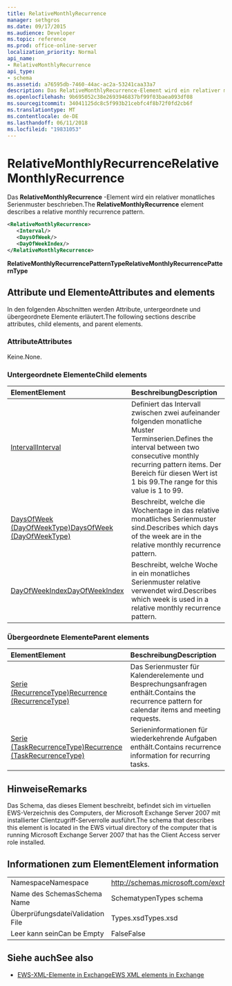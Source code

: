 ```yaml
---
title: RelativeMonthlyRecurrence
manager: sethgros
ms.date: 09/17/2015
ms.audience: Developer
ms.topic: reference
ms.prod: office-online-server
localization_priority: Normal
api_name:
- RelativeMonthlyRecurrence
api_type:
- schema
ms.assetid: a76595db-7460-44ac-ac2a-53241caa33a7
description: Das RelativeMonthlyRecurrence-Element wird ein relativer monatliches Serienmuster beschrieben.
ms.openlocfilehash: 9b695052c38e2693946837bf99f03baea093df08
ms.sourcegitcommit: 34041125dc8c5f993b21cebfc4f8b72f0fd2cb6f
ms.translationtype: MT
ms.contentlocale: de-DE
ms.lasthandoff: 06/11/2018
ms.locfileid: "19831053"
---
```

# <a name="relativemonthlyrecurrence"></a><span data-ttu-id="72af1-103">RelativeMonthlyRecurrence</span><span class="sxs-lookup"><span data-stu-id="72af1-103">RelativeMonthlyRecurrence</span></span>

<span data-ttu-id="72af1-104">Das **RelativeMonthlyRecurrence** -Element wird ein relativer monatliches Serienmuster beschrieben.</span><span class="sxs-lookup"><span data-stu-id="72af1-104">The **RelativeMonthlyRecurrence** element describes a relative monthly recurrence pattern.</span></span> 
  
```xml
<RelativeMonthlyRecurrence>
   <Interval/>
   <DaysOfWeek/>
   <DayOfWeekIndex/>
</RelativeMonthlyRecurrence>
```

 <span data-ttu-id="72af1-105">**RelativeMonthlyRecurrencePatternType**</span><span class="sxs-lookup"><span data-stu-id="72af1-105">**RelativeMonthlyRecurrencePatternType**</span></span>
## <a name="attributes-and-elements"></a><span data-ttu-id="72af1-106">Attribute und Elemente</span><span class="sxs-lookup"><span data-stu-id="72af1-106">Attributes and elements</span></span>

<span data-ttu-id="72af1-107">In den folgenden Abschnitten werden Attribute, untergeordnete und übergeordnete Elemente erläutert.</span><span class="sxs-lookup"><span data-stu-id="72af1-107">The following sections describe attributes, child elements, and parent elements.</span></span>
  
### <a name="attributes"></a><span data-ttu-id="72af1-108">Attribute</span><span class="sxs-lookup"><span data-stu-id="72af1-108">Attributes</span></span>

<span data-ttu-id="72af1-109">Keine.</span><span class="sxs-lookup"><span data-stu-id="72af1-109">None.</span></span>
  
### <a name="child-elements"></a><span data-ttu-id="72af1-110">Untergeordnete Elemente</span><span class="sxs-lookup"><span data-stu-id="72af1-110">Child elements</span></span>

|<span data-ttu-id="72af1-111">**Element**</span><span class="sxs-lookup"><span data-stu-id="72af1-111">**Element**</span></span>|<span data-ttu-id="72af1-112">**Beschreibung**</span><span class="sxs-lookup"><span data-stu-id="72af1-112">**Description**</span></span>|
|:-----|:-----|
|[<span data-ttu-id="72af1-113">Intervall</span><span class="sxs-lookup"><span data-stu-id="72af1-113">Interval</span></span>](interval.md) <br/> |<span data-ttu-id="72af1-114">Definiert das Intervall zwischen zwei aufeinander folgenden monatliche Muster Terminserien.</span><span class="sxs-lookup"><span data-stu-id="72af1-114">Defines the interval between two consecutive monthly recurring pattern items.</span></span> <span data-ttu-id="72af1-115">Der Bereich für diesen Wert ist 1 bis 99.</span><span class="sxs-lookup"><span data-stu-id="72af1-115">The range for this value is 1 to 99.</span></span>  <br/> |
|[<span data-ttu-id="72af1-116">DaysOfWeek (DayOfWeekType)</span><span class="sxs-lookup"><span data-stu-id="72af1-116">DaysOfWeek (DayOfWeekType)</span></span>](daysofweek-dayofweektype.md) <br/> |<span data-ttu-id="72af1-117">Beschreibt, welche die Wochentage in das relative monatliches Serienmuster sind.</span><span class="sxs-lookup"><span data-stu-id="72af1-117">Describes which days of the week are in the relative monthly recurrence pattern.</span></span>  <br/> |
|[<span data-ttu-id="72af1-118">DayOfWeekIndex</span><span class="sxs-lookup"><span data-stu-id="72af1-118">DayOfWeekIndex</span></span>](dayofweekindex.md) <br/> |<span data-ttu-id="72af1-119">Beschreibt, welche Woche in ein monatliches Serienmuster relative verwendet wird.</span><span class="sxs-lookup"><span data-stu-id="72af1-119">Describes which week is used in a relative monthly recurrence pattern.</span></span>  <br/> |
   
### <a name="parent-elements"></a><span data-ttu-id="72af1-120">Übergeordnete Elemente</span><span class="sxs-lookup"><span data-stu-id="72af1-120">Parent elements</span></span>

|<span data-ttu-id="72af1-121">**Element**</span><span class="sxs-lookup"><span data-stu-id="72af1-121">**Element**</span></span>|<span data-ttu-id="72af1-122">**Beschreibung**</span><span class="sxs-lookup"><span data-stu-id="72af1-122">**Description**</span></span>|
|:-----|:-----|
|[<span data-ttu-id="72af1-123">Serie (RecurrenceType)</span><span class="sxs-lookup"><span data-stu-id="72af1-123">Recurrence (RecurrenceType)</span></span>](recurrence-recurrencetype.md) <br/> |<span data-ttu-id="72af1-124">Das Serienmuster für Kalenderelemente und Besprechungsanfragen enthält.</span><span class="sxs-lookup"><span data-stu-id="72af1-124">Contains the recurrence pattern for calendar items and meeting requests.</span></span>  <br/> |
|[<span data-ttu-id="72af1-125">Serie (TaskRecurrenceType)</span><span class="sxs-lookup"><span data-stu-id="72af1-125">Recurrence (TaskRecurrenceType)</span></span>](recurrence-taskrecurrencetype.md) <br/> |<span data-ttu-id="72af1-126">Serieninformationen für wiederkehrende Aufgaben enthält.</span><span class="sxs-lookup"><span data-stu-id="72af1-126">Contains recurrence information for recurring tasks.</span></span>  <br/> |
   
## <a name="remarks"></a><span data-ttu-id="72af1-127">Hinweise</span><span class="sxs-lookup"><span data-stu-id="72af1-127">Remarks</span></span>

<span data-ttu-id="72af1-128">Das Schema, das dieses Element beschreibt, befindet sich im virtuellen EWS-Verzeichnis des Computers, der Microsoft Exchange Server 2007 mit installierter Clientzugriff-Serverrolle ausführt.</span><span class="sxs-lookup"><span data-stu-id="72af1-128">The schema that describes this element is located in the EWS virtual directory of the computer that is running Microsoft Exchange Server 2007 that has the Client Access server role installed.</span></span>
  
## <a name="element-information"></a><span data-ttu-id="72af1-129">Informationen zum Element</span><span class="sxs-lookup"><span data-stu-id="72af1-129">Element information</span></span>

|||
|:-----|:-----|
|<span data-ttu-id="72af1-130">Namespace</span><span class="sxs-lookup"><span data-stu-id="72af1-130">Namespace</span></span>  <br/> |http://schemas.microsoft.com/exchange/services/2006/types  <br/> |
|<span data-ttu-id="72af1-131">Name des Schemas</span><span class="sxs-lookup"><span data-stu-id="72af1-131">Schema Name</span></span>  <br/> |<span data-ttu-id="72af1-132">Schematypen</span><span class="sxs-lookup"><span data-stu-id="72af1-132">Types schema</span></span>  <br/> |
|<span data-ttu-id="72af1-133">Überprüfungsdatei</span><span class="sxs-lookup"><span data-stu-id="72af1-133">Validation File</span></span>  <br/> |<span data-ttu-id="72af1-134">Types.xsd</span><span class="sxs-lookup"><span data-stu-id="72af1-134">Types.xsd</span></span>  <br/> |
|<span data-ttu-id="72af1-135">Leer kann sein</span><span class="sxs-lookup"><span data-stu-id="72af1-135">Can be Empty</span></span>  <br/> |<span data-ttu-id="72af1-136">False</span><span class="sxs-lookup"><span data-stu-id="72af1-136">False</span></span>  <br/> |
   
## <a name="see-also"></a><span data-ttu-id="72af1-137">Siehe auch</span><span class="sxs-lookup"><span data-stu-id="72af1-137">See also</span></span>



- [<span data-ttu-id="72af1-138">EWS-XML-Elemente in Exchange</span><span class="sxs-lookup"><span data-stu-id="72af1-138">EWS XML elements in Exchange</span></span>](ews-xml-elements-in-exchange.md)

